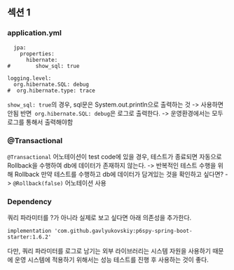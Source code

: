 ## 섹션 1
### application.yml
```
  jpa:
    properties:
      hibernate:
#        show_sql: true

logging.level:
  org.hibernate.SQL: debug
#  org.hibernate.type: trace
```
`show_sql: true`의 경우, sql문은 System.out.println으로 출력하는 것 -> 사용하면 안됨
반면` org.hibernate.SQL: debug`은 로그로 출력한다. -> 운영환경에서는 모두 로그를 통해서 출력해야함

### @Transactional
`@Transactional` 어노테이션이 test code에 있을 경우, 테스트가 종료되면 자동으로 Rollback을 수행하여 db에 데이터가 존재하지 않는다. -> 반복적인 테스트 수행을 위해 Rollback 
만약 테스트를 수행하고 db에 데이터가 담겨있는 것을 확인하고 싶다면? -> `@Rollback(false)` 어노테이션 사용

### Dependency
쿼리 파라미터를 ?가 아니라 실제로 보고 싶다면 아래 의존성을 추가한다.
```
implementation 'com.github.gavlyukovskiy:p6spy-spring-boot-starter:1.6.2'
```
다만, 쿼리 파라미터를 로그로 남기는 외부 라이브러리는 시스템 자원을 사용하기 때문에 운영 시스템에 적용하기 위해서는 성능 테스트를 진행 후 사용하는 것이 좋다.

